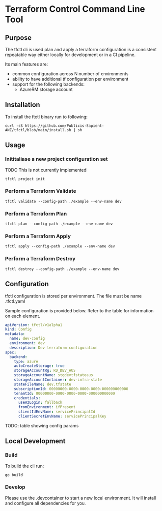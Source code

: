 # Terraform Control Command Line Tool

## Purpose

The tfctl cli is used plan and apply a terraform configuration is a consistent repeatable way either locally for development or in a CI pipeline. 

Its main features are:

- common configuration across N number of environments
- ability to have additional tf configuration per environment
- support for the following backends:
    - AzureRM storage account

## Installation

To install the ftctl binary run to following:

```
curl -sS https://github.com/Publicis-Sapient-ANZ/tfctl/blob/main/install.sh | sh
```

## Usage

### Inititaliase a new project configuration set

TODO This is not currently implemented

```
tfctl project init
```

### Perform a Terraform Validate

```
tfctl validate --config-path ./example --env-name dev
```

### Perform a Terraform Plan

```
tfctl plan --config-path ./example --env-name dev
```

### Perform a Terraform Apply

```
tfctl apply --config-path ./example --env-name dev
```

### Perform a Terraform Destroy

```
tfctl destroy --config-path ./example --env-name dev
```

## Configuration

tfctl configuration is stored per environment. The file must be name <env-name>.tfctl.yaml

Sample configuration is provided below. Refer to the table for information on each element.

``` yaml
apiVersion: tfctl/v1alpha1
kind: Config
metadata:
  name: dev-config
  environment: dev
  description: Dev terraform configuration
spec:
  backend:
    type: azure
    autoCreateStorage: true
    storageAccountRg: RD_DEV_AUS
    storageAccountName: stgdevtfstateaus
    storageAccountContainer: dev-infra-state
    stateFileName: dev.tfstate
    subscriptionId: 00000000-0000-0000-0000-000000000000
    tenantId: 00000000-0000-0000-0000-000000000000
    credentials:
      useAzLogin: fallback
      fromEnvironment: ifPresent
      clientIdEnvName: servicePrincipalId
      clientSecretEnvName: servicePrincipalKey
```

TODO: table showing config params

## Local Development

### Build

To build the cli run:

```
go build
```

### Develop

Please use the .devcontainer to start a new local environment. It will install and configure all dependencies for you.
